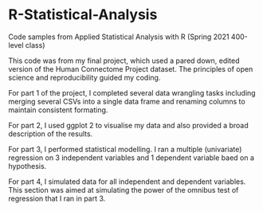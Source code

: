 # R-Statistical-Analysis
Code samples from Applied Statistical Analysis with R (Spring 2021 400-level class)

This code was from my final project, which used a pared down, edited version of the Human Connectome Project dataset. The principles of open science and reproducibility guided my coding.

For part 1 of the project, I completed several data wrangling tasks including merging several CSVs into a single data frame and renaming columns to maintain consistent formating.

For part 2, I used ggplot 2 to visualise my data and also provided a broad description of the results.

For part 3, I performed statistical modelling. I ran a multiple (univariate) regression on 3 independent variables and 1 dependent variable baed on a hypothesis.

For part 4, I simulated data for all independent and dependent variables. This section was aimed at simulating the power of the omnibus test of regression that I ran in part 3.
